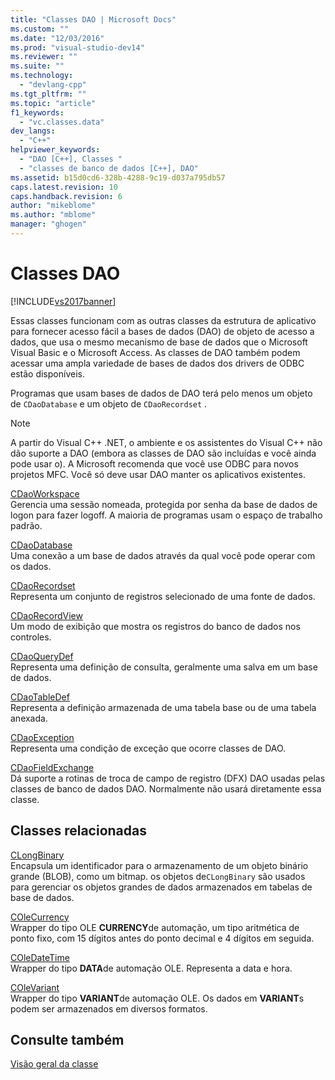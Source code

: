 ```yaml
---
title: "Classes DAO | Microsoft Docs"
ms.custom: ""
ms.date: "12/03/2016"
ms.prod: "visual-studio-dev14"
ms.reviewer: ""
ms.suite: ""
ms.technology: 
  - "devlang-cpp"
ms.tgt_pltfrm: ""
ms.topic: "article"
f1_keywords: 
  - "vc.classes.data"
dev_langs: 
  - "C++"
helpviewer_keywords: 
  - "DAO [C++], Classes "
  - "classes de banco de dados [C++], DAO"
ms.assetid: b15d0cd6-328b-4288-9c19-d037a795db57
caps.latest.revision: 10
caps.handback.revision: 6
author: "mikeblome"
ms.author: "mblome"
manager: "ghogen"
---
```

# Classes DAO
[!INCLUDE[vs2017banner](../assembler/inline/includes/vs2017banner.md)]

Essas classes funcionam com as outras classes da estrutura de aplicativo para fornecer acesso fácil a bases de dados \(DAO\) de objeto de acesso a dados, que usa o mesmo mecanismo de base de dados que o Microsoft Visual Basic e o Microsoft Access.  As classes de DAO também podem acessar uma ampla variedade de bases de dados dos drivers de ODBC estão disponíveis.  
  
 Programas que usam bases de dados de DAO terá pelo menos um objeto de `CDaoDatabase` e um objeto de `CDaoRecordset` .  
  
> [!NOTE]
>  A partir do Visual C\+\+ .NET, o ambiente e os assistentes do Visual C\+\+ não dão suporte a DAO \(embora as classes de DAO são incluídas e você ainda pode usar o\).  A Microsoft recomenda que você use ODBC para novos projetos MFC.  Você só deve usar DAO manter os aplicativos existentes.  
  
 [CDaoWorkspace](../mfc/reference/cdaoworkspace-class.md)  
 Gerencia uma sessão nomeada, protegida por senha da base de dados de logon para fazer logoff.  A maioria de programas usam o espaço de trabalho padrão.  
  
 [CDaoDatabase](../mfc/reference/cdaodatabase-class.md)  
 Uma conexão a um base de dados através da qual você pode operar com os dados.  
  
 [CDaoRecordset](../mfc/reference/cdaorecordset-class.md)  
 Representa um conjunto de registros selecionado de uma fonte de dados.  
  
 [CDaoRecordView](../mfc/reference/cdaorecordview-class.md)  
 Um modo de exibição que mostra os registros do banco de dados nos controles.  
  
 [CDaoQueryDef](../mfc/reference/cdaoquerydef-class.md)  
 Representa uma definição de consulta, geralmente uma salva em um base de dados.  
  
 [CDaoTableDef](../mfc/reference/cdaotabledef-class.md)  
 Representa a definição armazenada de uma tabela base ou de uma tabela anexada.  
  
 [CDaoException](../mfc/reference/cdaoexception-class.md)  
 Representa uma condição de exceção que ocorre classes de DAO.  
  
 [CDaoFieldExchange](../mfc/reference/cdaofieldexchange-class.md)  
 Dá suporte a rotinas de troca de campo de registro \(DFX\) DAO usadas pelas classes de banco de dados DAO.  Normalmente não usará diretamente essa classe.  
  
## Classes relacionadas  
 [CLongBinary](../mfc/reference/clongbinary-class.md)  
 Encapsula um identificador para o armazenamento de um objeto binário grande \(BLOB\), como um bitmap.  os objetos de`CLongBinary` são usados para gerenciar os objetos grandes de dados armazenados em tabelas de base de dados.  
  
 [COleCurrency](../Topic/COleCurrency%20Class.md)  
 Wrapper do tipo OLE **CURRENCY**de automação, um tipo aritmética de ponto fixo, com 15 dígitos antes do ponto decimal e 4 dígitos em seguida.  
  
 [COleDateTime](../atl-mfc-shared/reference/coledatetime-class.md)  
 Wrapper do tipo **DATA**de automação OLE.  Representa a data e hora.  
  
 [COleVariant](../mfc/reference/colevariant-class.md)  
 Wrapper do tipo **VARIANT**de automação OLE.  Os dados em **VARIANT**s podem ser armazenados em diversos formatos.  
  
## Consulte também  
 [Visão geral da classe](../mfc/class-library-overview.md)